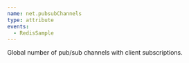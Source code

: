```yaml
---
name: net.pubsubChannels
type: attribute
events:
  - RedisSample
---
```


Global number of pub/sub channels with client subscriptions.